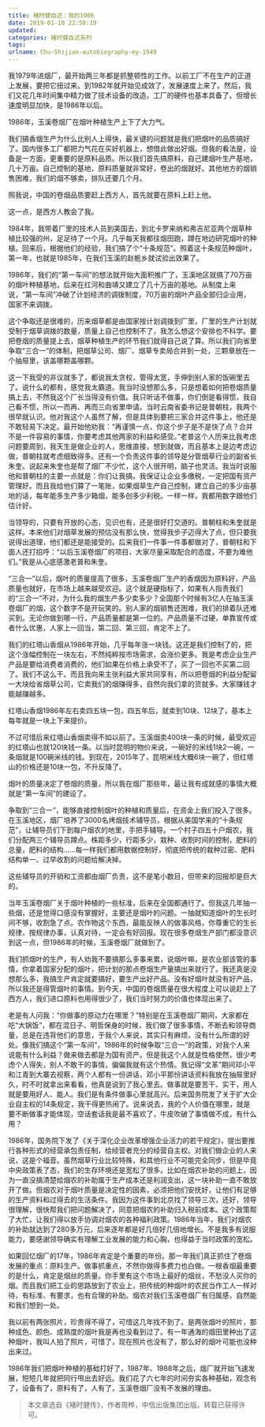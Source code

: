```yaml
---
title: 褚时健自述：我的1986
date: 2019-01-10 22:58:19
updated:
categories: 褚时健自述系列
tags:
urlname: Chu-Shijian-autobiography-my-1949
---
```


我1979年进烟厂，最开始两三年都是抓整顿性的工作。以前工厂不在生产的正道上发展，要把它扭过来。到1982年就开始见成效了，发展速度上来了。然后，我们又花几年时间集中精力做了技术设备的改造，工厂的硬件也基本具备了。但增长速度明显加快，是1986年以后。

1986年，玉溪卷烟厂在烟叶种植生产上下了大力气。

<!-- more -->

我们搞香烟生产为什么比别人上得快，最关键的问题就是我们把烟叶的品质搞好了。国内很多工厂都把力气花在买好机器上，想借此做出好烟。但我的看法是，设备是一方面，更重要的是原料品质。所以我们首先搞原料，自己建烟叶生产基地，几十万亩。自己控制的基地，原料质量就非常好，卷出的烟就好。其他地方的烟销售困难，我们的烟不够卖，排队还要几个月。

照我说，中国的卷烟品质要赶上西方人，首先就要在原料上赶上他。

这一点，是西方人教会了我。

1984年，我带着厂里的技术人员到美国去，到北卡罗来纳和弗吉尼亚两个烟草种植比较强的州，足足待了一个月。几乎每天我都往烟田跑，蹲在地边研究烟叶的种植。回来后，根据他们的经验，我们搞了个“十条规范”。照着这十条规范种烟叶，第一年，也就是1985年，在我们玉溪的赵栀乡就试验出效果了。

1986年，我们的“第一车间”的想法就开始大面积推广了，玉溪地区就搞了70万亩的烟叶种植基地，后来在红河和曲靖又建立了几十万亩的基地。从制度上来说，“第一车间”冲破了计划经济的调拨制度，70万亩的烟叶产品全部归企业用，国家不来调拨。

这个争取还是很难的，历来烟草都是由国家按计划调拨到厂里，厂里的生产计划就受制于烟草调拨的数量，质量上自己也控制不了，我怎么想这个安排也不科学。要把卷烟的质量提上去，烟草种植生产的环节我们就得自己说了算。所以我们向省里争取“三合一”的体制，把烟草公司、烟厂、烟草专卖局合并到一处，三颗章放在一个抽屉里，该盖哪颗盖哪颗。

这一下我受的非议就多了，都说我太贪权，管得太宽，手伸到别人家的饭碗里去了。说什么的都有，感觉我太霸道。我当时没想那么多，只是想着如何把卷烟质量搞上去，不然我这个厂长当得没有价值。我只听话不做事，你们倒是看得惯，我自己看不惯，所以一而再、再而三向省里申请。当时云南省委书记是普朝柱，我两个很早就认识。他对我这个人虽然了解，但是具体到要把三家合并这件事上，他还是不敢轻易下决定。最开始他劝我：“再谨慎一点，你这个步子是不是快了点？合并不是一件容易的事情，你要考虑其他两家的利益和感受。”老普这个人历来比我考虑问题要周到，我天生是做企业的人，思维直接，想到就做，而且基本上是边考虑边做，普朝柱就考虑细致得多。还有一个负责这件事的领导是分管烟草行业的副省长朱奎。说起来朱奎也是帮了烟厂不少忙，这个人很开明，脑子也灵活。我当时说服他和普朝柱的主要一点就是：你们让我搞，我保证让企业多缴税，一定把国有资产管理好。而且我给他们算了一笔账，如果烟草生产自己控制，建立自己的多少亩基地的话，每年能多生产多少箱烟，能多创多少利税。一样一样，我都用数字跟他们估计好。

当领导的，只要有开放的心态，见识也有，还是很好打交道的。普朝柱和朱奎就是这样。本来他们对烟草发展的预估没有那么快，觉得我步子迈得大了点，但只要我说得出道理，他们都还是能接受的。后来我们一件事一件事都做对了，普朝柱和下面人还打招呼：“以后玉溪卷烟厂的项目，大家尽量采取配合的态度，不要为难他们。”我是从心底感激老普和朱奎。

“三合一”以后，烟叶的质量提高了很多，玉溪卷烟厂生产的香烟因为原料好，产品质量也就好，在市场上越来越受欢迎。这个就是硬指标了，如果有人指责我们的“三合一”不对，为什么我的烟生产多少卖多少？全国那个时候有3亿人在抽玉溪卷烟厂的烟，这个数字不是开玩笑的。别人家的烟销售还困难，我们的排着队还难买到。无论你做到哪一行，产品质量都是第一位的。产品质量不过硬，单靠宣传或者什么优惠，人家上一回当，第二回、第三回，肯定不上了。

我们的红塔山香烟从1986年开始，几乎每年涨一块钱。这还是我们控制了的，把这个涨幅控制在一块左右，不然纯粹按市场需求，会涨价更多。我是考虑企业生产产品是要给消费者消费的，他们如果在价格上承受不了，买了一回也不买第二回了。我们不这么干。而且我向来主张利益大家共同享有，所以把卷烟的利益分配留一大块给省烟草公司，它卖我们的烟赚得多，自然向我们拿的货就多。大家赚钱才能越赚越多。

红塔山香烟1986年左右卖四五块一包，四五年后，就卖到10块、12块了，基本上每年就是一块上下来提价。

不过可惜后来红塔山香烟卖得不如以前了。玉溪烟卖400块一条的时候，最受欢迎的红塔山也就120块钱一条。以当时昆明的物价来说，一碗好的米线1块2一碗，一条烟就是100碗米线的钱。到现在，2015年了，昆明米线大概6块一碗了，但红塔山的价格还是10块一包，不升反降了。

烟叶的质量决定了卷烟的质量，所以我在烟厂那些年，最让我有成就感的事情大概就是“第一车间”的建设了。

争取到“三合一”，能够直接控制烟叶的种植和质量后，在资金上我们投入了很多。在玉溪地区，烟厂培养了3000名烤烟技术辅导员，根据从美国学来的“十条规范”，让辅导员们下到每户烟农的地里，手把手辅导。一个村子四五十户烟农，我们分配两三个辅导员蹲点。株距多少，行距多少，栽种、收割时间的控制，肥料的总量，肥料的结构……每一样我们都用数据控制好，彻底把传统的栽种过密、肥料结构单一、过早收割的问题给解决掉。

这些辅导员的开销和工资都由烟厂负责，这不是笔小数目，但带来的回报却是巨大的。

当年玉溪卷烟厂关于烟叶种植的一些标准，后来在全国都通行了。但我这几年抽一些烟，还是觉得口感没有掌握好，主要还是烟叶的问题。一抽就知道烟叶的生长时间不够，收割急了点。农作物这个东西，最能反映人的做事风格，你尊重它的生长规律，按规律办事，认真对待，一定会有好回报。现在很多卷烟生产部门都没意识到这一点，但1986年的时候，玉溪卷烟厂就做到了。

我们抓烟叶的生产，有人劝我不要搞那么多事来累，说烟叶嘛，是农业部该管的事情，你拿着国家分配的烟叶，把计划的那点卷烟生产量搞出来就行了。我还真是没想那么多，我搞生产肯定就要搞好，要生产出好产品。没有好烟叶就没有好产品，所以我还是得管烟叶的事情。到今天，中国的卷烟质量在很大程度上可以说赶上了西方人，我们进口原料也用得很少了，我们当时努力的价值也体现出来了。

老是有人问我：“你做事的原动力在哪里？”特别是在玉溪卷烟厂期间，大家都在吃“大锅饭”，都在混日子、明哲保身的时候，我们做了很多事情，不断去和领导商量，总是在违背他们的意思，于我个人来说，其实只有麻烦，没有什么所谓的好处。像我们搞这个“第一车间”，1986年的时候争取“三合一”的政策，对我个人来说能有什么利益？做来做去都是为国有资产。但是我这个人就是性格使然，很少考虑个人得失，别人不敢干的事情，偏偏我就有这个热情。我记得“文革”期间邓小平和江青到大寨去视察，两个人都有一份讲话，邓小平那份讲话资料我放在抽屉里好久，时不时就拿出来看看，他真是说到了我心里去。做事就是要苦干、实干，用人就是要用好人、能人。我们是有条件做事心里就高兴。后来国务院发了关于扩大企业自主权的14条规定，我干得更热闹了。说来说去，我的个人价值在哪里，就是要不断做事才能体现，空话套话我是最不喜欢了，牛皮吹破了事情做不成，有什么用？

1986年，国务院下发了《关于深化企业改革增强企业活力的若干规定》，提出要推行各种形式的经营承包责任制，给经营者充分的经营自主权。对我们做企业的人来说，这是个福音。虽然烟草行业比较特殊，和其他行业不可能完全同步，但是毕竟中央政策表了态，我们的生存环境还是宽松了很多。比如在烟农补助的问题上，因为一直没搞清楚给烟农的补助属于生产成本还是利润支出，这一块补助一直不敢放开了做。但烟农对于烟叶质量是决定性的因素，必须把他们安抚好，让他们有足够的生产资料和过得去的生活条件。我因为这件事到北京找了领导三次，还好，领导很理解，很快帮我们把问题解决了，同意把烟农的补助归入税前成本。这个政策帮了大忙，让我们得以放手协调对烟农的各种福利政策。1986年当年，我们对烟农的补助就达到了280多万元，后来逐年都是好几倍好几倍地增长。不是我多有说服能力，要感谢领导确实有理解工业发展的能力和心胸，也得益于当时政策的宽松。

如果回忆烟厂的17年，1986年肯定是个重要的年份。那一年我们真正抓住了卷烟发展的重点：原料生产。做事抓重点，不然你做得多费力也白做。一根香烟最重要的是什么，肯定是烟丝的质量。你手里有这个市场上最好的烟丝，不愁没人买你的烟。而且我们把工业的思路放到了农业上，把传统的种烟叶的农民当作工人一样对待，有标准、有要求，也有合理的补助。烟农对我们玉溪卷烟厂有归属感，自然能和我们想到一处。

我以前有两张照片，珍贵得不得了，可惜这几年找不到了。是两张烟叶的照片，那种成色、颜色、成熟度的烟叶我是再也没看到过了。有一年通海的烟田里种出了这种烟叶，我叫人拍了照片，可惜了，现在照片也没有了，那么好的烟叶可能也没种出来过。

1986年我们把烟叶种植的基础打好了，1987年、1988年之后，烟厂就开始飞速发展，短短几年就把同行甩出去好远。我们花了六七年的时间夯实各种基础，观念有了，设备有了，原料有了，人有了，玉溪卷烟厂没有不发展的理由。

> 本文章选自《褚时健传》，作者周桦，中信出版集团出版。转载已获得许可。